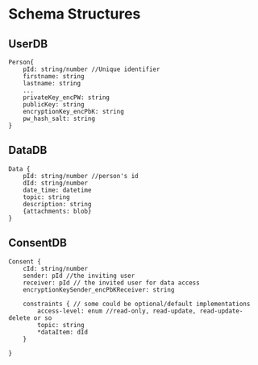 # Schema Structures #
## UserDB ##
    Person{
    	pId: string/number //Unique identifier
		firstname: string
		lastname: string
		...
		privateKey_encPW: string
		publicKey: string
		encryptionKey_encPbK: string
		pw_hash_salt: string
    }
## DataDB ##
    Data {
		pId: string/number //person's id
		dId: string/number
		date_time: datetime
		topic: string
		description: string
		{attachments: blob}		
	}
## ConsentDB ##
    Consent {
		cId: string/number
		sender: pId //the inviting user
		receiver: pId // the invited user for data access
		encryptionKeySender_encPbKReceiver: string

		constraints { // some could be optional/default implementations
			access-level: enum //read-only, read-update, read-update-delete or so
			topic: string
			*dataItem: dId
		}
		 
 	}